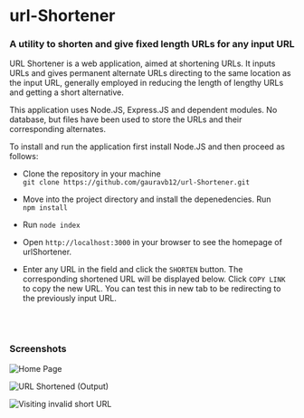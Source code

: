 # url-Shortener
### A utility to shorten and give fixed length URLs for any input URL

URL Shortener is a web application, aimed at shortening URLs. It inputs URLs and gives permanent alternate URLs directing to the same location as the input URL, generally employed in reducing the length of lengthy URLs and getting a short alternative.

This application uses Node.JS, Express.JS and dependent modules. No database, but files have been used to store the URLs and their corresponding alternates. 

To install and run the application first install Node.JS and then proceed as follows:

- Clone the repository in your machine <br/>
`git clone https://github.com/gauravb12/url-Shortener.git`

- Move into the project directory and install the depenedencies. Run <br/>
`npm install`

- Run `node index`

- Open `http://localhost:3000` in your browser to see the homepage of urlShortener.

- Enter any URL in the field and click the `SHORTEN` button. The corresponding shortened URL will be displayed below. Click `COPY LINK` to copy the new URL. You can test this in new tab to be redirecting to the previously input URL.

<br/> <br/>

### Screenshots

![Home Page](/images/urlshort-1.png)

![URL Shortened (Output)](/images/urlshort-2.png)

![Visiting invalid short URL](/images/urlshort-3.png)
